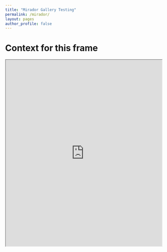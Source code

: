 ```yaml
---
title: "Mirador Gallery Testing"
permalink: /mirador/
layout: pages
author_profile: false
---
```

 # Context for this frame
 
  <iframe width="100%" height="600" src="https://kristinallarsen.github.io/mirador-git-gallery/"></iframe>
